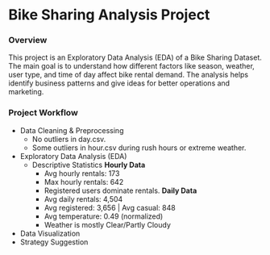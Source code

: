 # Bike Sharing Analysis Project

### Overview
This project is an Exploratory Data Analysis (EDA) of a Bike Sharing Dataset. The main goal is to understand how different factors like season, weather, user type, and time of day affect bike rental demand. The analysis helps identify business patterns and give ideas for better operations and marketing.

### Project Workflow
- Data Cleaning & Preprocessing
  - No outliers in day.csv.
  - Some outliers in hour.csv during rush hours or extreme weather.
- Exploratory Data Analysis (EDA)
   -  Descriptive Statistics
   **Hourly Data**
       - Avg hourly rentals: 173
       - Max hourly rentals: 642
       - Registered users dominate rentals.
   **Daily Data**
      - Avg daily rentals: 4,504
      - Avg registered: 3,656 | Avg casual: 848
      - Avg temperature: 0.49 (normalized)
      - Weather is mostly Clear/Partly Cloudy
- Data Visualization
- Strategy Suggestion
